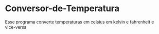 # Conversor-de-Temperatura
Esse programa converte temperaturas em celsius em kelvin e fahrenheit e vice-versa
